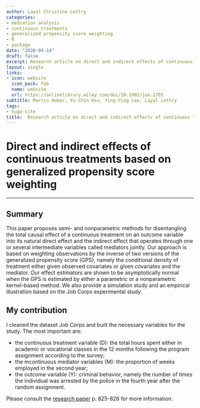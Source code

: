 ```yaml
---
author: Layal Christine Lettry
categories:
- mediation analysis
- continuous treatments 
- generalized propensity score weighting
- R
- package
date: "2020-04-14"
draft: false
excerpt: Research article on direct and indirect effects of continuous treatments based on generalized propensity score weighting
layout: single
links:
- icon: website
  icon_pack: fab
  name: website
  url: https://onlinelibrary.wiley.com/doi/10.1002/jae.2765
subtitle: Martin Huber, Yu-Chin Hsu, Ying-Ying Lee, Layal Lettry
tags:
- hugo-site
title:  Research article on direct and indirect effects of continuous treatments based on generalized propensity score weighting
---
```

# Direct and indirect effects of continuous treatments based on generalized propensity score weighting
---

## Summary
This paper proposes semi- and nonparametric methods for disentangling the total causal effect of a continuous treatment on an outcome variable into its natural direct effect and the indirect effect that operates through one or several intermediate variables called mediators jointly. Our approach is based on weighting observations by the inverse of two versions of the generalized propensity score (GPS), namely the conditional density of treatment either given observed covariates or given covariates and the mediator. Our effect estimators are shown to be asymptotically normal when the GPS is estimated by either a parametric or a nonparametric kernel-based method. We also provide a simulation study and an empirical illustration based on the Job Corps experimental study.

## My contribution

I cleaned the dataset Job Corps and built the necessary variables for the study. The most important are:

- the continuous treatment variable (D): the total hours spent either in academic or vocational classes in the 12 months following the program assignment according to the survey;
- the mcontinuous mediator variables (M): the proportion of weeks employed in the second year;
- the outcome variable (Y): criminal behavior, namely the number of times
the individual was arrested by the police in the fourth year after the random assignment.

Please consult the [research paper](https://onlinelibrary.wiley.com/doi/10.1002/jae.2765) p. 825-826 for more information.